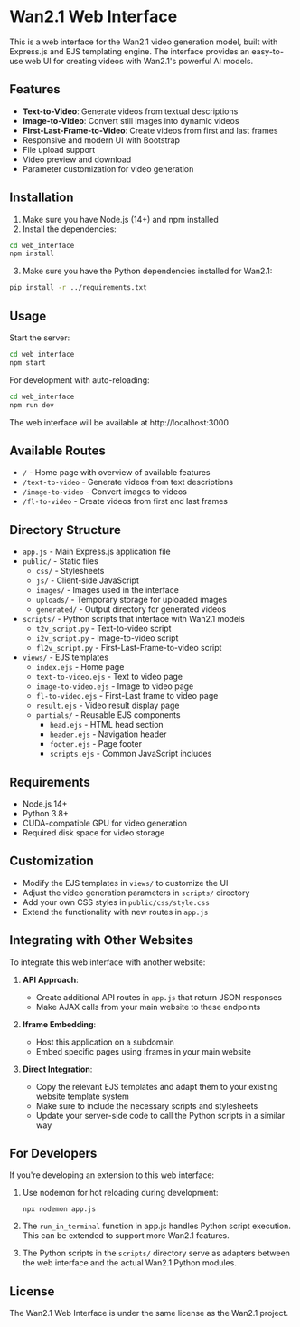 # Wan2.1 Web Interface

This is a web interface for the Wan2.1 video generation model, built with Express.js and EJS templating engine. The interface provides an easy-to-use web UI for creating videos with Wan2.1's powerful AI models.

## Features

- **Text-to-Video**: Generate videos from textual descriptions
- **Image-to-Video**: Convert still images into dynamic videos
- **First-Last-Frame-to-Video**: Create videos from first and last frames
- Responsive and modern UI with Bootstrap
- File upload support
- Video preview and download
- Parameter customization for video generation

## Installation

1. Make sure you have Node.js (14+) and npm installed
2. Install the dependencies:

```bash
cd web_interface
npm install
```

3. Make sure you have the Python dependencies installed for Wan2.1:

```bash
pip install -r ../requirements.txt
```

## Usage

Start the server:

```bash
cd web_interface
npm start
```

For development with auto-reloading:

```bash
cd web_interface
npm run dev
```

The web interface will be available at http://localhost:3000

## Available Routes

- `/` - Home page with overview of available features
- `/text-to-video` - Generate videos from text descriptions
- `/image-to-video` - Convert images to videos
- `/fl-to-video` - Create videos from first and last frames

## Directory Structure

- `app.js` - Main Express.js application file
- `public/` - Static files
  - `css/` - Stylesheets
  - `js/` - Client-side JavaScript
  - `images/` - Images used in the interface
  - `uploads/` - Temporary storage for uploaded images
  - `generated/` - Output directory for generated videos
- `scripts/` - Python scripts that interface with Wan2.1 models
  - `t2v_script.py` - Text-to-video script
  - `i2v_script.py` - Image-to-video script
  - `fl2v_script.py` - First-Last-Frame-to-video script
- `views/` - EJS templates
  - `index.ejs` - Home page
  - `text-to-video.ejs` - Text to video page
  - `image-to-video.ejs` - Image to video page
  - `fl-to-video.ejs` - First-Last frame to video page
  - `result.ejs` - Video result display page
  - `partials/` - Reusable EJS components
    - `head.ejs` - HTML head section
    - `header.ejs` - Navigation header
    - `footer.ejs` - Page footer
    - `scripts.ejs` - Common JavaScript includes

## Requirements

- Node.js 14+
- Python 3.8+
- CUDA-compatible GPU for video generation
- Required disk space for video storage

## Customization

- Modify the EJS templates in `views/` to customize the UI
- Adjust the video generation parameters in `scripts/` directory
- Add your own CSS styles in `public/css/style.css`
- Extend the functionality with new routes in `app.js`

## Integrating with Other Websites

To integrate this web interface with another website:

1. **API Approach**:
   - Create additional API routes in `app.js` that return JSON responses
   - Make AJAX calls from your main website to these endpoints

2. **Iframe Embedding**:
   - Host this application on a subdomain
   - Embed specific pages using iframes in your main website

3. **Direct Integration**:
   - Copy the relevant EJS templates and adapt them to your existing website template system
   - Make sure to include the necessary scripts and stylesheets
   - Update your server-side code to call the Python scripts in a similar way

## For Developers

If you're developing an extension to this web interface:

1. Use nodemon for hot reloading during development:
   ```
   npx nodemon app.js
   ```

2. The `run_in_terminal` function in app.js handles Python script execution. This can be extended to support more Wan2.1 features.

3. The Python scripts in the `scripts/` directory serve as adapters between the web interface and the actual Wan2.1 Python modules.

## License

The Wan2.1 Web Interface is under the same license as the Wan2.1 project.
